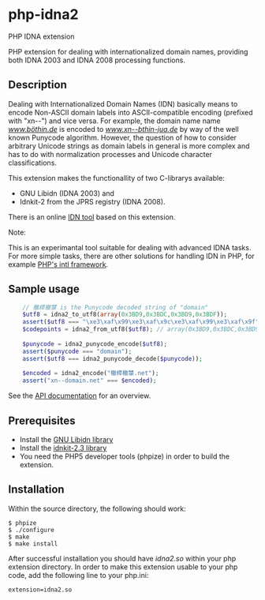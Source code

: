 # php-idna2
PHP IDNA extension

PHP extension for dealing with internationalized domain names, providing both IDNA 2003 and IDNA 2008 processing functions.

## Description

Dealing with Internationalized Domain Names (IDN) basically means to encode Non-ASCII domain labels into ASCII-compatible encoding (prefixed with "xn--") and vice versa. For example, the domain name name *www.böthin.de* is encoded to *www.xn--bthin-jua.de* by way of the well known Punycode algorithm. However, the question of how to consider arbitrary Unicode strings as domain labels in general is more complex and has to do with normalization processes and Unicode character classifications.

This extension makes the functionallity of two C-librarys available: 
- GNU Libidn (IDNA 2003) and 
- Idnkit-2 from the JPRS registry (IDNA 2008).

There is an online [IDN tool](http://xn--domain.net) based on this extension.

Note:

This is an experimantal tool suitable for dealing with advanced IDNA tasks. For more simple tasks, there are other solutions for handling IDN in PHP, for example [PHP's intl framework](http://php.net/manual/en/ref.intl.idn.php).

## Sample usage

```php
    // 㯙㯜㯙㯟 is the Punycode decoded string of "domain"
    $utf8 = idna2_to_utf8(array(0x3BD9,0x3BDC,0x3BD9,0x3BDF));
    assert($utf8 === "\xe3\xaf\x99\xe3\xaf\x9c\xe3\xaf\x99\xe3\xaf\x9f");
    $codepoints = idna2_from_utf8($utf8); // array(0x3BD9,0x3BDC,0x3BD9,0x3BDF)
    
    $punycode = idna2_punycode_encode($utf8);
    assert($punycode === "domain"); 
    assert($utf8 === idna2_punycode_decode($punycode));
    
    $encoded = idna2_encode("㯙㯜㯙㯟.net");
    assert("xn--domain.net" === $encoded);

```
    

See the [API documentation](http://boethin.github.io/php-idna2/phpdoc/packages/Default.html) for an overview.

## Prerequisites

- Install the [GNU Libidn library](http://www.gnu.org/software/libidn/)
- Install the [idnkit-2.3 library](http://jprs.co.jp/idn/index-e.html)
- You need the PHP5 developer tools (phpize) in order to build the extension.

## Installation

Within the source directory, the following should work:

    $ phpize
    $ ./configure
    $ make
    $ make install
    
After successful installation you should have *idna2.so* within your php extension directory. In order to make this extension usable to your php code, add the following line to your php.ini:

    extension=idna2.so







